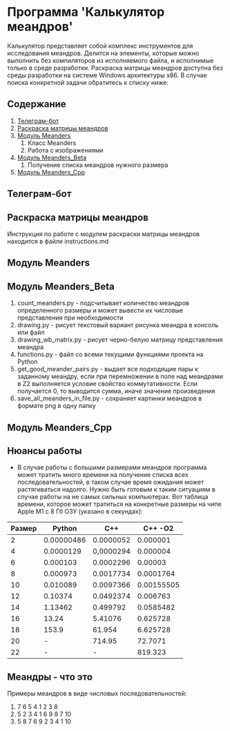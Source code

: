 # Программа 'Калькулятор меандров'

Калькулятор представляет собой комплекс инструментов для исследования меандров. Делится на элементы, которые можно
выполнить без компиляторов из исполняемого файла, и исполнимые только в среде разработки. Раскраска матрицы меандров
доступна без среды разработки на системе Windows архитектуры x86. В случае поиска конкретной задачи обратитесь к списку
ниже:

## Содержание
1. [Телеграм-бот](#телеграм-бот)
2. [Раскраска матрицы меандров](#раскраска-матрицы-меандров)
3. [Модуль Meanders](#модуль-meanders)
   1. Класс Meanders
   2. Работа с изображениями
4. [Модуль Meanders_Beta](#модуль-meanders_beta)
   1. Получение списка меандров нужного размера
5. [Модуль Meanders_Cpp](#модуль-meanders_cpp)

## Телеграм-бот

## Раскраска матрицы меандров

Инструкция по работе с модулем раскраски матрицы меандров находится в файле instructions.md

## Модуль Meanders

## Модуль Meanders_Beta

1. count_meanders.py - подсчитывает количество меандров определенного размеры и может вывести их числовые представления
при необходимости
2. drawing.py - рисует текстовый вариант рисунка меандра в консоль или файл
3. drawing_wb_matrix.py - рисует черно-белую матрицу представления меандра
4. functions.py - файл со всеми текущими функциями проекта на Python
5. get_good_meander_pairs.py - выдает все подходящие пары к заданному меандру, если при перемножении в поле над
меандрами в Z2 выполняется условие свойство коммутативности. Если получается 0, то выводится сумма, иначе значение
произведения
6. save_all_meanders_in_file.py - сохраняет картинки меандров в формате png в одну папку

## Модуль Meanders_Cpp

## Нюансы работы

- В случае работы с большими размерами меандров программа может тратить много времени на получение списка всех
последовательностей, в таком случае время ожидания может растягиваться надолго. Нужно быть готовым к таким ситуациям в
случае работы на не самых сильных компьютерах. Вот таблица времени, которое может
тратиться на конкретные размеры на чипе Apple M1 с 8 Гб ОЗУ (указано в секундах):

| Размер | Python     | C++       | C++ -O2     |
|--------|------------|-----------|-------------|
| 2      | 0.00000486 | 0.0000052 | 0.000001    |
| 4      | 0.0000129  | 0,0000294 | 0.000004    |
| 6      | 0.000103   | 0.0002296 | 0.00003     |
| 8      | 0.000973   | 0.0017734 | 0.0001764   |
| 10     | 0.010089   | 0.0097366 | 0.00155505  |
| 12     | 0.10374    | 0.0492374 | 0.006763    |
| 14     | 1.13462    | 0.499792  | 0.0585482   |
| 16     | 13.24      | 5.41076   | 0.625728    |
| 18     | 153.9      | 61.954    | 6.625728    |
| 20     | -          | 714.95    | 72.7071     |
| 22     | -          | -         | 819.323     |

## Меандры - что это

Примеры меандров в виде числовых последовательностей:

1. 7 6 5 4 1 2 3 8
2. 5 2 3 4 1 6 9 8 7 10
3. 5 8 7 6 9 2 3 4 1 10
